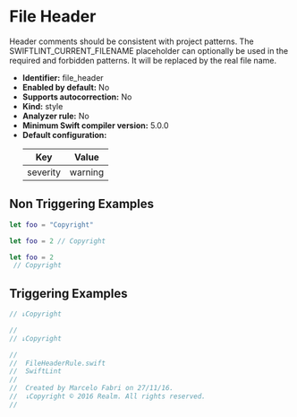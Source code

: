 # File Header

Header comments should be consistent with project patterns. The SWIFTLINT_CURRENT_FILENAME placeholder can optionally be used in the required and forbidden patterns. It will be replaced by the real file name.

* **Identifier:** file_header
* **Enabled by default:** No
* **Supports autocorrection:** No
* **Kind:** style
* **Analyzer rule:** No
* **Minimum Swift compiler version:** 5.0.0
* **Default configuration:**
  <table>
  <thead>
  <tr><th>Key</th><th>Value</th></tr>
  </thead>
  <tbody>
  <tr>
  <td>
  severity
  </td>
  <td>
  warning
  </td>
  </tr>
  </tbody>
  </table>

## Non Triggering Examples

```swift
let foo = "Copyright"
```

```swift
let foo = 2 // Copyright
```

```swift
let foo = 2
 // Copyright
```

## Triggering Examples

```swift
// ↓Copyright
```

```swift
//
// ↓Copyright
```

```swift
//
//  FileHeaderRule.swift
//  SwiftLint
//
//  Created by Marcelo Fabri on 27/11/16.
//  ↓Copyright © 2016 Realm. All rights reserved.
//
```
